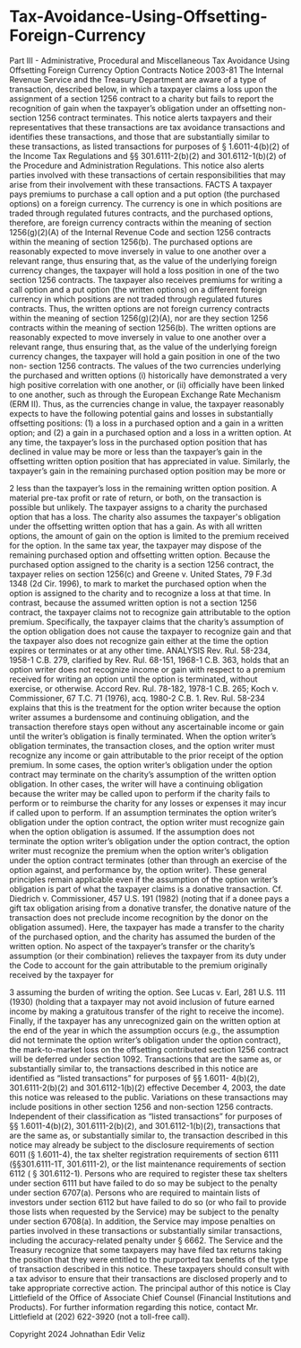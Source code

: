 # Tax-Avoidance-Using-Offsetting-Foreign-Currency

Part III - Administrative, Procedural and Miscellaneous
Tax Avoidance Using Offsetting Foreign Currency Option Contracts
Notice 2003-81
The Internal Revenue Service and the Treasury Department are aware of a type of
transaction, described below, in which a taxpayer claims a loss upon the assignment of a section 1256 contract to a charity but fails to report the recognition of gain when the taxpayer’s obligation under an offsetting non-section 1256 contract terminates. This notice alerts taxpayers and their representatives that these transactions are tax avoidance transactions and identifies these transactions, and those that are substantially similar to these transactions, as listed transactions for purposes of § 1.6011-4(b)(2) of the Income Tax Regulations and §§ 301.6111-2(b)(2) and 301.6112-1(b)(2) of the Procedure and Administration Regulations. This notice also alerts parties involved with these transactions of certain responsibilities that may arise from their involvement with these transactions. FACTS
A taxpayer pays premiums to purchase a call option and a put option (the purchased options) on a foreign currency. The currency is one in which positions are traded through regulated futures contracts, and the purchased options, therefore, are foreign currency contracts within the meaning of section 1256(g)(2)(A) of the Internal Revenue Code and section 1256 contracts within the meaning of section 1256(b). The purchased options are reasonably expected to move inversely in value to one another over a relevant range, thus ensuring that, as the value of the underlying foreign currency changes, the taxpayer will hold a loss position in one of the two section 1256 contracts. The taxpayer also receives premiums for writing a call option and a put option (the written options) on a different foreign currency in which positions are not traded through regulated futures contracts. Thus, the written options are not foreign currency contracts within the meaning of section 1256(g)(2)(A), nor are they section 1256 contracts within the meaning of section 1256(b). The written options are reasonably expected to move inversely in value to one another over a relevant range, thus ensuring that, as the value of the underlying foreign currency changes, the taxpayer will hold a gain position in one of the two non- section 1256 contracts.
The values of the two currencies underlying the purchased and written options (i) historically have demonstrated a very high positive correlation with one another, or (ii) officially have been linked to one another, such as through the European Exchange Rate Mechanism (ERM II). Thus, as the currencies change in value, the taxpayer reasonably expects to have the following potential gains and losses in substantially offsetting positions:
(1) a loss in a purchased option and a gain in a written option; and (2) a gain in a purchased option and a loss in a written option. At any time, the taxpayer’s loss in the purchased option position that has declined in value may be more or less than the taxpayer’s gain in the offsetting written option position that has appreciated in value. Similarly, the taxpayer’s gain in the remaining purchased option position may be more or

2
less than the taxpayer’s loss in the remaining written option position. A material pre-tax profit or rate of return, or both, on the transaction is possible but unlikely.
The taxpayer assigns to a charity the purchased option that has a loss. The charity also assumes the taxpayer's obligation under the offsetting written option that has a gain. As with all written options, the amount of gain on the option is limited to the premium received for the option. In the same tax year, the taxpayer may dispose of the remaining purchased option and offsetting written option.
Because the purchased option assigned to the charity is a section 1256 contract, the taxpayer relies on section 1256(c) and Greene v. United States, 79 F.3d 1348 (2d Cir. 1996), to mark to market the purchased option when the option is assigned to the charity and to recognize a loss at that time. In contrast, because the assumed written option is not a section 1256 contract, the taxpayer claims not to recognize gain attributable to the option premium. Specifically, the taxpayer claims that the charity’s assumption of the option obligation does not cause the taxpayer to recognize gain and that the taxpayer also does not recognize gain either at the time the option expires or terminates or at any other time. ANALYSIS
Rev. Rul. 58-234, 1958-1 C.B. 279, clarified by Rev. Rul. 68-151, 1968-1 C.B. 363, holds that an option writer does not recognize income or gain with respect to a premium received for writing an option until the option is terminated, without exercise, or otherwise. Accord Rev. Rul. 78-182, 1978-1 C.B. 265; Koch v. Commissioner, 67 T.C. 71 (1976), acq. 1980-2 C.B. 1. Rev. Rul. 58-234 explains that this is the treatment for the option writer because the option writer assumes a burdensome and continuing obligation, and the transaction therefore stays open without any ascertainable income or gain until the writer’s obligation is finally terminated. When the option writer’s obligation terminates, the transaction closes, and the option writer must recognize any income or gain attributable to the prior receipt of the option premium.
In some cases, the option writer’s obligation under the option contract may terminate on the charity’s assumption of the written option obligation. In other cases, the writer will have a continuing obligation because the writer may be called upon to perform if the charity fails to perform or to reimburse the charity for any losses or expenses it may incur if called upon to perform. If an assumption terminates the option writer’s obligation under the option contract, the option writer must recognize gain when the option obligation is assumed. If the assumption does not terminate the option writer’s obligation under the option contract, the option writer must recognize the premium when the option writer’s obligation under the option contract terminates (other than through an exercise of the option against, and performance by, the option writer).
These general principles remain applicable even if the assumption of the option writer’s obligation is part of what the taxpayer claims is a donative transaction. Cf. Diedrich v. Commissioner, 457 U.S. 191 (1982) (noting that if a donee pays a gift tax obligation arising from a donative transfer, the donative nature of the transaction does not preclude income recognition by the donor on the obligation assumed). Here, the taxpayer has made a transfer to the charity of the purchased option, and the charity has assumed the burden of the written option. No aspect of the taxpayer’s transfer or the charity’s assumption (or their combination) relieves the taxpayer from its duty under the Code to account for the gain attributable to the premium originally received by the taxpayer for
     
3
assuming the burden of writing the option. See Lucas v. Earl, 281 U.S. 111 (1930) (holding that a taxpayer may not avoid inclusion of future earned income by making a gratuitous transfer of the right to receive the income).
Finally, if the taxpayer has any unrecognized gain on the written option at the end of the year in which the assumption occurs (e.g., the assumption did not terminate the option writer’s obligation under the option contract), the mark-to-market loss on the offsetting contributed section 1256 contract will be deferred under section 1092.
Transactions that are the same as, or substantially similar to, the transactions described in this notice are identified as “listed transactions” for purposes of §§ 1.6011- 4(b)(2), 301.6111-2(b)(2) and 301.6112-1(b)(2) effective December 4, 2003, the date this notice was released to the public. Variations on these transactions may include positions in other section 1256 and non-section 1256 contracts. Independent of their classification as “listed transactions” for purposes of §§ 1.6011-4(b)(2), 301.6111-2(b)(2), and 301.6112-1(b)(2), transactions that are the same as, or substantially similar to, the transaction described in this notice may already be subject to the disclosure requirements of section 6011 (§ 1.6011-4), the tax shelter registration requirements of section 6111 (§§301.6111-1T, 301.6111-2), or the list maintenance requirements of section 6112 ( § 301.6112-1). Persons who are required to register these tax shelters under section 6111 but have failed to do so may be subject to the penalty under section 6707(a). Persons who are required to maintain lists of investors under section 6112 but have failed to do so (or who fail to provide those lists when requested by the Service) may be subject to the penalty under section 6708(a). In addition, the Service may impose penalties on parties involved in these transactions or substantially similar transactions, including the accuracy-related penalty under § 6662.
The Service and the Treasury recognize that some taxpayers may have filed tax returns taking the position that they were entitled to the purported tax benefits of the type of transaction described in this notice. These taxpayers should consult with a tax advisor to ensure that their transactions are disclosed properly and to take appropriate corrective action.
The principal author of this notice is Clay Littlefield of the Office of Associate Chief Counsel (Financial Institutions and Products). For further information regarding this notice, contact Mr. Littlefield at (202) 622-3920 (not a toll-free call).

 Copyright 2024 Johnathan Edir Veliz
 
